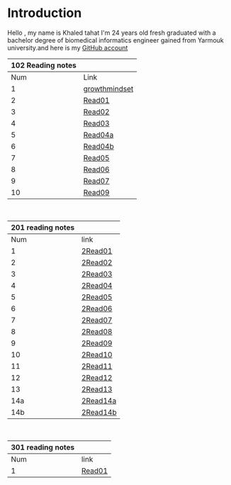 
# Introduction

Hello , my name is Khaled tahat I'm 24 years old fresh graduated with a bachelor degree of biomedical informatics engineer gained from Yarmouk university.and here is my [GitHub account](KZTahat (github.com))

|  102 Reading notes |                                                                        |
|---|-----------------------------------------------------------------------------------------|
|Num| Link                                                                                    |
|1  | [growthmindset](https://kztahat.github.io/reading-notes/growthmindset "Growth Mindset") |
|2  | [Read01](https://kztahat.github.io/reading-notes/Reads/Read01 "Read01")                 |
|3  | [Read02](https://kztahat.github.io/reading-notes/Reads/Read02 "Read02")                 |
|4  | [Read03](https://kztahat.github.io/reading-notes/Reads/Read03"Read03")                  |
|5  | [Read04a](https://kztahat.github.io/reading-notes/Reads/Read04a "Read04a")              |
|6  | [Read04b](https://kztahat.github.io/reading-notes/Reads/Read04b "Read04b")              |
|7  | [Read05](https://kztahat.github.io/reading-notes/Reads/Raed05 "Read05")                 |
|8  | [Read06](https://kztahat.github.io/reading-notes/Reads/Read06 "Read06")                 |
|9  | [Read07](https://kztahat.github.io/reading-notes/Reads/Read07 "Read07")                 |
|10 | [Read09](https://kztahat.github.io/reading-notes/Reads/Read09 "Read09")                 |

&nbsp;

|  201 reading notes  |                                                                        |
|----|-----------------------------------------------------------------------------------------|
|Num |   link                                                                                  |
|1   | [2Read01]( https://kztahat.github.io/reading-notes/Reads/2Read01 "2Read01")             |
|2   | [2Read02]( https://kztahat.github.io/reading-notes/Reads/2Read02 "2Read02")             |
|3   | [2Read03]( https://kztahat.github.io/reading-notes/Reads/2Read03 "2Read03")             |
|4   | [2Read04]( https://kztahat.github.io/reading-notes/Reads/2Read04 "2Read04")             |
|5   | [2Read05]( https://kztahat.github.io/reading-notes/Reads/2Read05 "2Read05")             |
|6   | [2Read06]( https://kztahat.github.io/reading-notes/Reads/2Read06 "2Read06")             |
|7   | [2Read07]( https://kztahat.github.io/reading-notes/Reads/2Read07 "2Read07")             |
|8   | [2Read08]( https://kztahat.github.io/reading-notes/Reads/2Read08 "2Read08")             |
|9   | [2Read09]( https://kztahat.github.io/reading-notes/Reads/2Read09 "2Read09")             |
|10  | [2Read10]( https://kztahat.github.io/reading-notes/Reads/2Read10 "2Read10")             |
|11  | [2Read11]( https://kztahat.github.io/reading-notes/Reads/2Read11 "2Read11")             |
|12  | [2Read12]( https://kztahat.github.io/reading-notes/Reads/2Read12 "2Read12")             |
|13  | [2Read13]( https://kztahat.github.io/reading-notes/Reads/2Read13 "2Read13")             |
|14a | [2Read14a]( https://kztahat.github.io/reading-notes/Reads/2Read14a "2Read14a")          |
|14b | [2Read14b]( https://kztahat.github.io/reading-notes/Reads/2Read14b "2Read14b")          |

&nbsp;

|  301 reading notes  |                                                                        |
|----|-----------------------------------------------------------------------------------------|
|Num |   link                                                                                  |
|1   | [Read01]( https://kztahat.github.io/reading-notes/301Reads/Read01 "Read01")             |